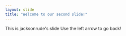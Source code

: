 ```yaml
---
layout: slide
title: "Welcome to our second slide!"
---
```

This is jacksonrude's slide
Use the left arrow to go back!
